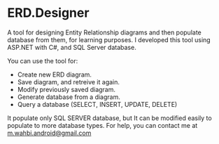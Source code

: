 # ERD.Designer
A tool for designing Entity Relationship diagrams and then populate database from them, for learning purposes.
I developed this tool using ASP.NET with C#, and SQL Server database.

You can use the tool for:
* Create new ERD diagram.
* Save diagram, and retreive it again.
* Modify previously saved diagram.
* Generate database from a diagram.
* Query a database (SELECT, INSERT, UPDATE, DELETE)

It populate only SQL SERVER database, but It can be modified easily to populate to more database types.
For help, you can contact me at m.wahbi.android@gmail.com
